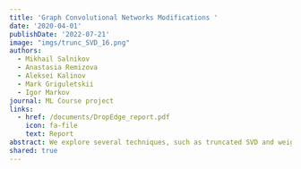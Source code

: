 ```yaml
---
title: 'Graph Convolutional Networks Modifications '
date: '2020-04-01'
publishDate: '2022-07-21'
image: "imgs/trunc_SVD_16.png"
authors:
  - Mikhail Salnikov
  - Anastasia Remizova
  - Aleksei Kalinov
  - Mark Griguletskii
  - Igor Markov
journal: ML Course project
links:
  - href: /documents/DropEdge_report.pdf
    icon: fa-file
    text: Report
abstract: We explore several techniques, such as truncated SVD and weight orthogonalization, that allow the construction of deep graph convolutional networks and preserve the ability of network to train effectively. We conduct experiments with modified DropEdge <a href="#ref_8" id="cite_8">[8]</a> architecture on several public datasets to access the quality improvements.
shared: true
---
```

